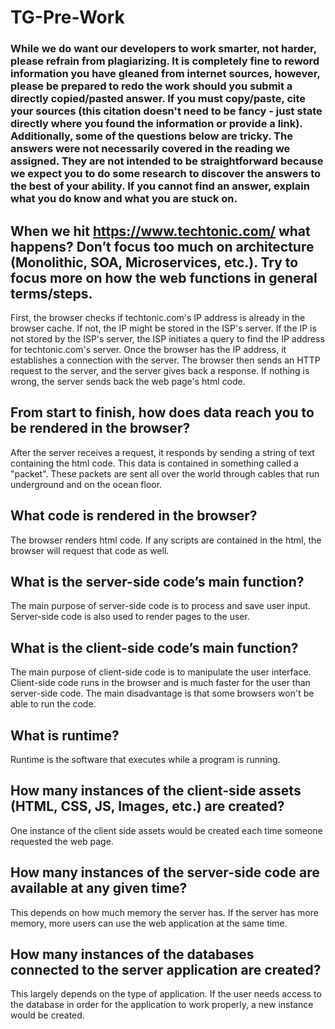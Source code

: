 # TG-Pre-Work

### While we do want our developers to work smarter, not harder, please refrain from plagiarizing.  It is completely fine to reword information you have gleaned from internet sources, however, please be prepared to redo the work should you submit a directly copied/pasted answer.  If you must copy/paste, cite your sources (this citation doesn't need to be fancy - just state directly where you found the information or provide a link).  Additionally, some of the questions below are tricky.  The answers were not necessarily covered in the reading we assigned.  They are not intended to be straightforward because we expect you to do some research to discover the answers to the best of your ability.  If you cannot find an answer, explain what you do know and what you are stuck on.  

## When we hit https://www.techtonic.com/ what happens? Don’t focus too much on architecture (Monolithic, SOA, Microservices, etc.). Try to focus more on how the web functions in general terms/steps.

First, the browser checks if techtonic.com's IP address is already in the browser cache. If not, the IP might be stored in the ISP's server. If the
IP is not stored by the ISP's server, the ISP initiates a query to find the IP address for techtonic.com's server. Once the browser has the IP address, it establishes
a connection with the server. The browser then sends an HTTP request to the server, and the server gives back a response. If nothing is wrong, the server sends back the
web page's html code.



## From start to finish, how does data reach you to be rendered in the browser?

After the server receives a request, it responds by sending a string of text containing the html code. This data is contained in something called a "packet". These packets
are sent all over the world through cables that run underground and on the ocean floor.


## What code is rendered in the browser?

The browser renders html code. If any scripts are contained in the html, the browser will request that code as well.

## What is the server-side code’s main function?

The main purpose of server-side code is to process and save user input. Server-side code is also used to render pages to the user.


## What is the client-side code’s main function?

The main purpose of client-side code is to manipulate the user interface. Client-side code runs in the browser and is much faster for the user than server-side code. The main disadvantage is that some browsers won't be able to run the code.  


## What is runtime?

Runtime is the software that executes while a program is running.


## How many instances of the client-side assets (HTML, CSS, JS, Images, etc.) are created?

One instance of the client side assets would be created each time someone requested the web page.


## How many instances of the server-side code are available at any given time?

This depends on how much memory the server has. If the server has more memory, more users can use the web application at the same time.  



## How many instances of the databases connected to the server application are created?

This largely depends on the type of application. If the user needs access to the database in order for the application to work properly, a new instance would be created.
